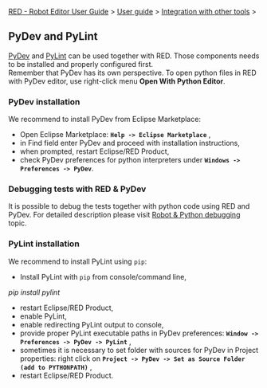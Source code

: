 [RED - Robot Editor User Guide](index.md) > [User
guide](user_guide/user_guide.md) > [Integration with other
tools](user_guide/tools_integration.md) >

## PyDev and PyLint

[PyDev](https://marketplace.eclipse.org/content/pydev-python-ide-eclipse) and
[PyLint](https://www.pylint.org/) can be used together with RED. Those
components needs to be installed and properly configured first.  
Remember that PyDev has its own perspective. To open python files in RED with
PyDev editor, use right-click menu **Open With Python Editor**.

### PyDev installation

We recommend to install PyDev from Eclipse Marketplace:

  * Open Eclipse Marketplace: **`Help -> Eclipse Marketplace`** ,
  * in Find field enter PyDev and proceed with installation instructions,
  * when prompted, restart Eclipse/RED Product,
  * check PyDev preferences for python interpreters under **`Windows -> Preferences -> PyDev`**.

### Debugging tests with RED & PyDev

It is possible to debug the tests together with python code using RED and
PyDev. For detailed description please visit [Robot & Python
debugging](../launching/debug/robot_python_debug.md) topic.

### PyLint installation

We recommend to install PyLint using `pip`:

  * Install PyLint with `pip` from console/command line, 

_pip install pylint_

  * restart Eclipse/RED Product,
  * enable PyLint,
  * enable redirecting PyLint output to console,
  * provide proper PyLint executable paths in PyDev preferences: **`Window -> Preferences -> PyDev -> PyLint`** , 
  * sometimes it is necessary to set folder with sources for PyDev in Project properties: right click on **`Project -> PyDev -> Set as Source Folder (add to PYTHONPATH)`** , 
  * restart Eclipse/RED Product.


